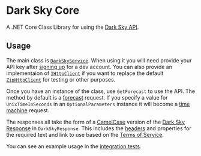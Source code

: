 Dark Sky Core
=============

A .NET Core Class Library for using the [Dark Sky API](https://darksky.net/dev/docs).

## Usage
The main class is [`DarkSkyService`](https://github.com/amweiss/dark-sky-core/blob/master/src/DarkSkyCore/Services/DarkSkyService.cs). When using it you will need provide your API key after [signing up](https://darksky.net/dev/) for a dev account.
You can also provide an implementaion of [`IHttpClient`](https://github.com/amweiss/dark-sky-core/blob/master/src/DarkSkyCore/Services/IHttpClient.cs) if you want to replace the default [`ZipHttpClient`](https://github.com/amweiss/dark-sky-core/blob/master/src/DarkSkyCore/Services/ZipHttpClient.cs)
for testing or other purposes.

Once you have an instance of the class, use `GetForecast` to use the API. The method by default is a [forecast](https://darksky.net/dev/docs/forecast) request.
If you specify a value for `UnixTimeInSeconds` in an `OptionalParameters` instance it will become a [time machine](https://darksky.net/dev/docs/time-machine) request.

The responses all take the form of a [CamelCase](https://en.wikipedia.org/wiki/PascalCase) version of the [Dark Sky Response](https://darksky.net/dev/docs/response) in `DarkSkyResponse`.
This includes the [headers](https://darksky.net/dev/docs/response#response) and properties for the required text and link to use based on the [Terms of Service](https://darksky.net/dev/docs/terms).

You can see an example usage in the [integration tests](https://github.com/amweiss/dark-sky-core/blob/master/test/DarkSkyCore.Tests/DarkSkyServiceIntegrationTests.cs).
